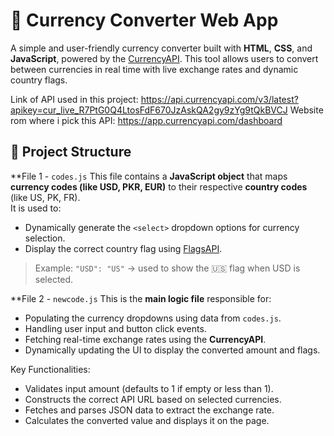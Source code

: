 # 💱 Currency Converter Web App

A simple and user-friendly currency converter built with **HTML**, **CSS**, and **JavaScript**, powered by the [CurrencyAPI](https://currencyapi.com/). This tool allows users to convert between currencies in real time with live exchange rates and dynamic country flags.

Link of API used in this project: https://api.currencyapi.com/v3/latest?apikey=cur_live_R7PtG0Q4LtosFdF670JzAskQA2gy9zYg9tQkBVCJ
Website rom where i pick this API: https://app.currencyapi.com/dashboard

## 📁 Project Structure

**File 1 - `codes.js`
This file contains a **JavaScript object** that maps **currency codes (like USD, PKR, EUR)** to their respective **country codes** (like US, PK, FR).  
It is used to:
- Dynamically generate the `<select>` dropdown options for currency selection.
- Display the correct country flag using [FlagsAPI](https://flagsapi.com/).

> Example: `"USD": "US"` → used to show the 🇺🇸 flag when USD is selected.


**File 2 - `newcode.js`
This is the **main logic file** responsible for:
- Populating the currency dropdowns using data from `codes.js`.
- Handling user input and button click events.
- Fetching real-time exchange rates using the **CurrencyAPI**.
- Dynamically updating the UI to display the converted amount and flags.

Key Functionalities:
- Validates input amount (defaults to 1 if empty or less than 1).
- Constructs the correct API URL based on selected currencies.
- Fetches and parses JSON data to extract the exchange rate.
- Calculates the converted value and displays it on the page.
